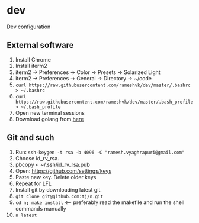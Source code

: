 # dev
Dev configuration

## External software

1. Install Chrome
2. Install iterm2
3. iterm2 -> Preferences -> Color -> Presets -> Solarized Light
4. iterm2 -> Preferences -> General -> Directory -> ~/code
5. `curl https://raw.githubusercontent.com/rameshvk/dev/master/.bashrc > ~/.bashrc`
6. `curl https://raw.githubusercontent.com/rameshvk/dev/master/.bash_profile > ~/.bash_profile`
7. Open new terminal sessions
8. Download golang from [here](https://golang.org/dl/)

## Git and such

1. Run: `ssh-keygen -t rsa -b 4096 -C "ramesh.vyaghrapuri@gmail.com"`
2. Choose id_rv_rsa.
3. pbcopy < ~/.ssh/id_rv_rsa.pub
4. Open: https://github.com/settings/keys
5. Paste new key.  Delete older keys
6. Repeat for LFL
7. Install git by downloading latest git.
8. `git clone git@github.com:tj/n.git`
9. `cd n; make install`  <-- preferably read the makefile and run the shell commands manually
10. `n latest`
